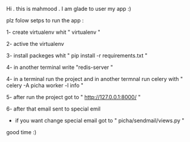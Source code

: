 Hi . this is mahmood . I am glade to user my app  :)

plz folow setps to run the app : 

1-  create virtualenv whit " virtualenv  <virtualenv-name> "

2-  active the virtualenv

3-  install packeges whit " pip install -r requirements.txt "

4- in another terminal write "redis-server "

4-  in a terminal run the project  and in another termnal run celery with " celery -A picha worker -l info "

5-  after run the project got to " http://127.0.0.1:8000/ "

6-  after that email sent to special emil

-   if you want change special email got to  " picha/sendmail/views.py "



good time :)


